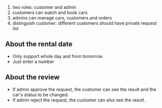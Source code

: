 1. two roles: customer and admin
2. customers can watch and book cars
3. admins can manage cars, customers and orders
4. distinguish customer: different customers should have private request list

## About the rental date
- Only support whole day and from tomorrow.
- Just enter a number

## About the review
- If admin approve the request, the customer can see the result and the car's status to be changed.
- If admin reject the request, the customer can also see the result.